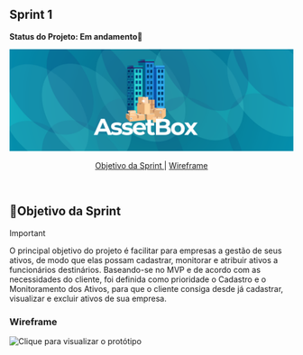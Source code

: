 ## Sprint 1
**Status do Projeto: Em andamento🚧**

<img src="/documents/img/assetboxlogogti.svg" alt="logo da AssetBox">
<br>
  
<p align="center">
  <a href="#objetivo">Objetivo da Sprint </a> |
  <a href="#objetivo">Wireframe </a>
</p>

</br>

<span id="objetivo">
  
## 📌Objetivo da Sprint
> [!IMPORTANT]
> O principal objetivo do projeto é facilitar para empresas a gestão de seus ativos, de modo que elas possam cadastrar, monitorar e atribuir ativos a funcionários destinários. Baseando-se no MVP e de acordo com as necessidades do cliente, foi definida como prioridade o Cadastro e o Monitoramento dos Ativos, para que o cliente consiga desde já cadastrar, visualizar e excluir ativos de sua empresa.
> 

### Wireframe
![Clique para visualizar o protótipo](https://www.figma.com/file/eGe8zMw9xe4VLLWUsdc2Mr/API-3-Semestre?type=design&node-id=0%3A1&mode=design&t=GOvfKEf4d4pitxAq-1)
